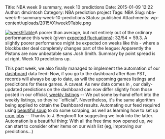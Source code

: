 Title: NBA week 9 summary, week 10 predictions
Date: 2015-01-09 12:22
Author: dmcintosh
Category: NBA prediction project
Tags: NBA
Slug: nba-week-9-summary-week-10-predictions
Status: published
Attachments: wp-content/uploads/2015/01/week9Table.png

[![week9Table]({static}/wp-content/uploads/2015/01/week9Table.png)]({static}/wp-content/uploads/2015/01/week9Table.png)A poorer than average, but not entirely out of the ordinary performance this week (given [expected fluctuations](http://efavdb.com/nba-week-5-summary-week-6-predictions/)): $32/54 = 59.3%$. A slightly poorer performance might be expected on weeks like this - where a blockbuster deal completely changes part of the league: Apparently the Pistons are now unbeatable sans Josh Smith. Summary by point spread is at right. Week 10 predictions up.

This past week, we also finally managed to implement the automation of our [dashboard](http://efavdb.com/nba-dash/) data feed: Now, if you go to the dashboard after 6am PST, records will always be up to date, as will the upcoming games listings and predictions for these games. A caveat: As new data comes in , our daily-updated predictions on the dashboard can now differ slightly from those posted in our official, [weekly listings](http://efavdb.com/weekly-nba-predictions/) -- We put some by-hand effort into the weekly listings, so they're \`\`official". Nevertheless, it's the same algorithm being applied to obtain the Dashboard results. Automating our feed required using [beautiful soup](http://www.crummy.com/software/BeautifulSoup/) to do some scraping, as well as learning how to set up [cron jobs](http://en.wikipedia.org/wiki/Cron) -- Thanks to J. Bergknoff for suggesting we look into the latter. Automation is a beautiful thing: With all the free time now opened up, we can start to consider other items on our wish list (eg, improving our predictions...)
